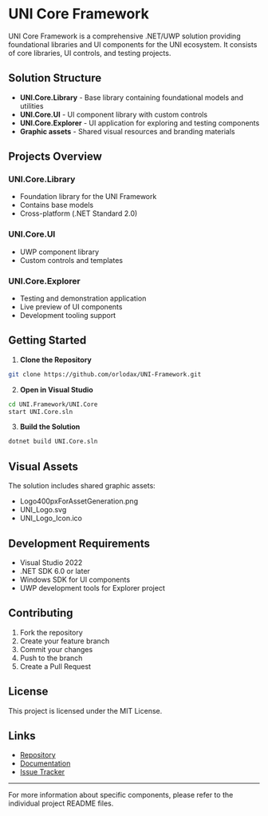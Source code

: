 # UNI Core Framework

UNI Core Framework is a comprehensive .NET/UWP solution providing foundational libraries and UI components for the UNI ecosystem. It consists of core libraries, UI controls, and testing projects.

## Solution Structure

- **UNI.Core.Library** - Base library containing foundational models and utilities
- **UNI.Core.UI** - UI component library with custom controls
- **UNI.Core.Explorer** - UI application for exploring and testing components
- **Graphic assets** - Shared visual resources and branding materials


## Projects Overview

### UNI.Core.Library
- Foundation library for the UNI Framework
- Contains base models
- Cross-platform (.NET Standard 2.0)

### UNI.Core.UI
- UWP component library
- Custom controls and templates

### UNI.Core.Explorer
- Testing and demonstration application
- Live preview of UI components
- Development tooling support

## Getting Started

1. **Clone the Repository**
```bash
git clone https://github.com/orlodax/UNI-Framework.git
```

2. **Open in Visual Studio**
```bash
cd UNI.Framework/UNI.Core
start UNI.Core.sln
```

3. **Build the Solution**
```bash
dotnet build UNI.Core.sln
```

## Visual Assets

The solution includes shared graphic assets:
- Logo400pxForAssetGeneration.png
- UNI_Logo.svg
- UNI_Logo_Icon.ico

## Development Requirements

- Visual Studio 2022
- .NET SDK 6.0 or later
- Windows SDK for UI components
- UWP development tools for Explorer project

## Contributing

1. Fork the repository
2. Create your feature branch
3. Commit your changes
4. Push to the branch
5. Create a Pull Request

## License

This project is licensed under the MIT License.

## Links

- [Repository](https://github.com/orlodax/UNI-Framework)
- [Documentation](https://github.com/orlodax/UNI-Framework/wiki)
- [Issue Tracker](https://github.com/orlodax/UNI-Framework/issues)

---

For more information about specific components, please refer to the individual project README files.